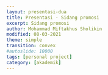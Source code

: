 ```yaml
---
layout: presentasi-dua
title: Presentasi - Sidang promosi
excerpt: Sidang promosi
author: Mohammad Miftakhus Sholikin
modified: 08-03-2021
theme: simple
transition: convex
#autoslide: 10000 
tags: [personal project]
category: [akademik]
---
```




<script>
 <style>
	mark {
		background-color: white;
		color: "#960e29";
	}
 </style>
</script>

<section 
 data-markdown
 data-transition="slide-in fade-out"
 id = "flayer">
 <script>
  <p align="center" style="font-size:20px"><img src="{{ site.github.url }}/images/postingan/2021-01-26-sidkom-prasidang/sidkom-prasidang-sholikin.svg"; height="545px"><br/><a href="{{ site.github.url }}/akademik/presentasi-sidang-promosi/?print-pdf">Bahan presentasi</p>
 </script>
</section>

<section 
 data-markdown
 data-background-image="{{ site.github.url }}/images/postingan/2021-01-26-sidkom-prasidang/sidkom-prasidang-background.svg"
 data-background-size="100% 100%"
 data-transition="slide-in fade-out"
 id = "sampul">
 <script>
    <h4><a href = "{{ site.github.url }}/laman/akademik/"><b>Kajian <i>in silico</i> dan <i>in vitro</i> peptida antimikroba pada<br/>ayam broiler dan anak babi</b></a></h4>
    <hr><small><small>Komisi Promosi Utama:</small><br/>Prof. Dr. Ir. Nahrowi, MS.c.<br/>Dr. Anuraga Jayanegara, S.Pt., M.Sc.<br/>Prof. Dr. Aris Tri Wahyudi, M.Si.</small>
    <hr><small><small>Komisi Promosi Tambahan:</small><br/>Dr. Cahyo Budiman, S.Pt. M.Eng.<br/>Drh. Desianto Budi Utomo, Ph.D.</small>
    <hr><small><small>Promovenda:</small><br/><b>Mohammad Miftakhus Sholikin</b></small>
 </script>
</section>

<section
 data-markdown
 data-transition="slide-in fade-out"
 id = "pendahuluan">
 <script>
  <h4><a href="#/sampul">Pendahuluan</a></h4>
 </script>
</section>

<section
 data-markdown
 data-transition="slide-in fade-out"
 id = "pendahuluan">
 <script>
  <h4><a href="#/sampul">Mengapa AIP dilarang? dan Apa Solusinya?</a></h4>
  <img src="{{ site.github.url }}/images/postingan/2021-01-26-sidkom-prasidang/sidkom-prasidang-pendahuluan.svg"; height="475px">
 </script>
</section>

<section
 data-markdown
 data-transition="slide-in fade-out"
 id = "proyeksi-antibiotik">
 <script>
  <div>
    <h4><a href="#/sampul">Porsi AIP di Industri Pakan</a></h4>
  </div>
  <div class="r-stack">
    <img src="{{ site.github.url }}/images/postingan/2021-01-26-sidkom-prasidang/sidkom-prasidang-proyeksi-antibiotik-1.png" width="475">
    <img class="fragment" src="{{ site.github.url }}/images/postingan/2021-01-26-sidkom-prasidang/sidkom-prasidang-proyeksi-antibiotik-2.png" width="475">
    <img class="fragment" src="{{ site.github.url }}/images/postingan/2021-01-26-sidkom-prasidang/sidkom-prasidang-proyeksi-antibiotik-3.png" width="475">
    <p class="fragment" align="center" style="font-size:20px">Estimasi dosis AIP rata-rata 40 mg Kg<sup>-1</sup> (<mark><b>781.2 Ribu Ton</b></mark>) dan PAM rata-rata 300 mg Kg<sup>-1</sup> (<mark><b>5859 Ribu Ton</b></mark>)</p>
  </div>
 </script>
</section>

<section
 data-markdown
 data-transition="slide-in fade-out"
 id = "tujuan-dan-kebaruan">
 <script>
  <h4><a href="#/sampul">Tujuan dan Kebaruan</a></h4>
  <img src="{{ site.github.url }}/images/postingan/2021-01-26-sidkom-prasidang/sidkom-prasidang-tujuan.svg"; height="475px">
 </script>
</section>

<section
 data-markdown
 data-transition="slide-in fade-out"
 id = "materi-metode">
 <script>
  <h4><a href="#/sampul">Materi dan Metode</a></h4>
 </script>
</section>

<section
data-markdown
data-transition="slide-in fade-out"
id = "alur-penelitian">
<script>
  <h4><a href="#/sampul">Alur dari Riset</a></h4>
  <img src="{{ site.github.url }}/images/postingan/2021-01-26-sidkom-prasidang/sidkom-prasidang-alur-penelitian.svg"; width="875px">
</script>
</section>

<section
data-markdown
data-transition="slide-in fade-out"
id = "parameter-penelitian">
<script>
  <h4><a href="#/sampul">Parameter Penelitian</a></h4>
  <img src="{{ site.github.url }}/images/postingan/2021-01-26-sidkom-prasidang/sidkom-prasidang-parameter-penelitian.svg"; height="475px">
</script>
</section>

<section
data-markdown
data-transition="slide-in fade-out"
id = "langkah-sintesis-clp1">
<script>
  <h4><a href="#/sampul"><b>Langkah</b> Sintesis <i>Cecropin Like-Peptide</i> 1 asal Maggot</a></h4>
  <div>
    <img src="{{ site.github.url }}/images/postingan/2021-01-26-sidkom-prasidang/sidkom-prasidang-langkah-sintesis-clp1.svg"; height="475px">
  </div>
</script>

</section>
<section
data-markdown
data-transition="slide-in fade-out"
id = "langkah-template-clp1">
<script>
  <h4><a href="#/sampul"><b>Langkah</b> Pembuatan Template <i>Cecropin Like-Peptide</i> 1</a></h4>
  <div>
    <img src="{{ site.github.url }}/images/postingan/2021-01-26-sidkom-prasidang/sidkom-prasidang-langkah-template-clp1.svg"; height="475px">
  </div>
</script>
</section>

<section
 data-markdown
 data-transition="slide-in fade-out"
 id = "hasil-pembahasan">
 <script>
  <h4><a href="#/sampul">Hasil dan Pembahasan</a></h4>
 </script>
</section>

<section
 data-markdown
 data-transition="slide-in fade-out"
 id = "karakteristik-pam">
 <script>
  <h4><a href="#/sampul"><b>Grafik</b> Karakteristik PAM</a></h4>
  <p align="center" style="font-size:20px"><img src="{{ site.github.url }}/images/postingan/2021-01-26-sidkom-prasidang/sidkom-prasidang-biplot-pam.svg"; height="475px"><br/>Kuadran: 1. Jenis lain (KHM gram+) 2. α-heliks dan glisin, 3. sistein (KHM khamir dan gram-),<br/> 4. prolin (KHM fungi), sifat PAM pada kuadran 1 dan 3 memiliki perbedaan yang kontras<br/> demikian pula dengan kuadran 2 dan 4</p>
 </script>
</section>

<section
data-markdown
data-transition="slide-in fade-out"
id = "peptida-clp1">
<script>
  <h4><a href="#/sampul"><b>Gambar</b> Peptida CLP1</a></h4>
  <p align="center" style="font-size:20px"><img src="{{ site.github.url }}/images/postingan/2021-01-26-sidkom-prasidang/sidkom-prasidang-peptida-clp1.svg"; height="375px"><br/> Hasil pengujian SDS-page, dot blot, dan mikroskop flourosen dari A. Kontrol negatif<br/>B. <i>Green fluorescent</i> protein C. Peptida CLP1</p>
</script>
</section>

<section
 data-markdown
 data-transition="slide-in fade-out"
 id = "antikanker-maggot">
 <script>
  <h4><a href="#/sampul"><b>Grafik</b> Nilai IC50 Ekstrak Etanol dan Akuades dari Maggot</a></h4>
  <p align="center" style="font-size:20px"><img src="{{ site.github.url }}/images/postingan/2021-01-26-sidkom-prasidang/sidkom-prasidang-ic50.svg"; height="375px"><br/> Nilai IC50 dari ekstrak akuades dan etanol maggot, sitotoksisititas<br/> (i) sitotoksik potensial &#x2192; IC50 <100 μg mL<sup>-1</sup>,<br/> (ii) sitotoksik moderat &#x2192; 100 μg mL<sup>-1</sup> < IC50 < 1000 μg mL<sup>-1</sup> dan<br/> (iii) tidak toksik &#x2192; IC50 >1000 μg mL <sup>-1</sup> (<a href="https://linkinghub.elsevier.com/retrieve/pii/S1382668917301126">Yun <i>et al</i>. 2017</a>)</p>
 </script>
</section>

<section>
  <section
  data-markdown
  data-transition="slide-in fade-out"
  id = "grafik-meta-broiler">
  <script>
    <h4><a href="#/sampul"><b>Grafik</b> Meta-Analisis: Performa Pertumbuhan Ayam Broiler</a></h4>
    <p align="center" style="font-size:20px"><img src="{{ site.github.url }}/images/postingan/2021-01-26-sidkom-prasidang/sidkom-prasidang-meta-broiler.svg"; width="875px"><br/> Dosis optimal PAM a. <mark>starter = 337</mark>, b. <mark>finisher = 359</mark>, dan c. <mark>total fase = 371</mark> (mg Kg<sup>-1</sup> dari pakan); <b style="color:red">merah</b> (fase starter: rataan 1-21 hari), <b style="color:orange">jingga</b> (fase finisher: rataan 22-42 hari), dan <b style="color:purple">ungu</b> (total fase) </p>
  </script>
  </section>

  <section
  data-markdown
  data-transition="slide-in fade-out"
  id = "tabel-meta-broiler">
  <script>
    <h4 style="font-size:35px"><a href="#/sampul"><b>Tabel</b> Meta-Analisis: Performa Pertumbuhan Ayam Broiler</a></h4>
    <p align="center" style="font-size:20px"><img src="{{ site.github.url }}/images/postingan/2021-01-26-sidkom-prasidang/sidkom-prasidang-meta-broiler-1.svg"; height="375px"><br/> Performa pertumbuhan ayam broiler fase starter dan finisher (BB, PPBH, dan FCR) nyata meningkat sedangkan, KPH tidak signifikan</p>
  </script>
  </section>

  <section
  data-markdown
  data-transition="slide-in fade-out"
  id = "tabel-meta-broiler-lanjutan">
  <script>
    <h4 style="font-size:35px"><a href="#/sampul"><b>Tabel</b> Meta-Analisis: Performa Pertumbuhan Ayam Broiler (lanjutan)</a></h4>
    <p align="center" style="font-size:20px"><img src="{{ site.github.url }}/images/postingan/2021-01-26-sidkom-prasidang/sidkom-prasidang-meta-broiler-2.svg"; height="250px"><br/> Total fase parameter (BB, PPBH, dan FCR) nyata meningkat, KPH tidak signifikan</p>
  </script>
  </section>

  <section
  data-markdown
  data-transition="slide-in fade-out"
  id = "antibiotik-vs-pam">
  <script>
    <h4 style="font-size:35px"><a href="#/sampul"><b>Tabel</b> Meta-Analisis: Antibiotik vs PAM</a></h4>
    <object data="{{ site.github.url }}/images/postingan/2021-01-26-sidkom-prasidang/sidkom-prasidang-antibiotik-vs-pam.pdf" width="775" height="475" type='application/pdf'/>
  </script>
  </section>
</section>

<section>
  <section
  data-markdown
  data-transition="slide-in fade-out"
  id = "grafik-meta-babi">
  <script>
    <h4><a href="#/sampul"><b>Grafik</b> Meta-Analisis: Performa Pertumbuhan Anak Babi</a></h4>
    <p align="center" style="font-size:20px"><img src="{{ site.github.url }}/images/postingan/2021-01-26-sidkom-prasidang/sidkom-prasidang-meta-babi.svg"; width="875px"><br/>  Dosis optimal PAM a. <mark>fase 1 = 213</mark> dan b. <mark>fase 2 = 221</mark> mg Kg<sup>-1</sup>; <b style="color:red">merah</b> (fase 1: rataan 22-35 hari), <b style="color:orange">jingga</b> (fase 2: rataan 36-49 hari), dan <b style="color:purple">ungu</b> (total fase)</p>
  </script>
  </section>

  <section
  data-markdown
  data-transition="slide-in fade-out"
  id = "tabel-meta-babi">
  <script>
    <h4><a href="#/sampul"><b>Tabel</b> Meta-Analisis: Performa Pertumbuhan Anak Babi</a></h4>
    <p align="center" style="font-size:20px"><img src="{{ site.github.url }}/images/postingan/2021-01-26-sidkom-prasidang/sidkom-prasidang-meta-babi-1.svg"; height="375px"><br/> Fase 1 dan 2 dari pertumbuhan anak babi, parameter (BB, PPBH, KPH, dan FCR) nyata meningkat sedangkan, KPH pada fase 2 tidak signifikan</p>
  </script>
  </section>

  <section
  data-markdown
  data-transition="slide-in fade-out"
  id = "tabel-meta-babi-lanjutan">
  <script>
    <h4><a href="#/sampul"><b>Tabel</b> Meta-Analisis: Performa Pertumbuhan Anak Babi (lanjutan)</a></h4>
    <p align="center" style="font-size:20px"><img src="{{ site.github.url }}/images/postingan/2021-01-26-sidkom-prasidang/sidkom-prasidang-meta-babi-2.svg"; height="250px"><br/> Total fase anak babi, parameter BB nyata meningkat, parameter lain tidak signifikan</p>
  </script>
  </section>
</section>

<section
data-markdown
data-transition="slide-in fade-out"
id = "mekanisme-pam-bakteri">
<script>
<h4><a href="#/sampul">PAM terhadap Bakteri Patogen</a></h4>
<div class="two-column">
  <div>
    <img src="{{ site.github.url }}/images/postingan/2021-01-26-sidkom-prasidang/sidkom-prasidang-mekanisme-pam-bakteri.svg"; height="375px">
  </div>
  <div>
    <p align="left" style="font-size:20px">Model pengahambatan peptida antimikroba</p>
    <table style="width: 100%; border: 0px; font-size: 20px">
    <tr>
        <td>A.</td>
        <td><mark>perusakan dinding sel</mark>,</td>
    </tr>
    <tr>
        <td>B.</td>
        <td><mark>pengikatan nutrien dan mineral</mark>,</td>
    </tr>
    <tr>
        <td>C.</td>
        <td><mark>perusakan transkripsi DNA</mark>,</td>
    </tr>
    <tr>
        <td>D.</td>
        <td><mark>penghambatan translasi RNA</mark>,</td>
    </tr>
    <tr>
        <td>E.</td>
        <td><mark>penghambatan fungsi ribosom</mark> dalam sintesis protein, dan</td>
    </tr>
    <tr>
        <td>F.</td>
        <td><mark>pemblokiran protein chaperone</mark>, protein ini diperlukan untuk melipat protein dengan benar,</td>
    </tr>
    <tr>
        <td>G.</td>
        <td><mark><mark>penghambatan respirasi seluler dan induksi pembentukan ROS</mark> dan kerusakan integritas membran sel mitokondria dan kegagalan pembentukan ATP dan NADH (modifikasi <a href="http://www.jasbsci.com/content/6/1/19">Hao Xiao <i>et al</i>. 2015</a>)</td>
    </tr>
    <tr></tr>
    </table>
  </div>
</div>
</script>
</section>

<section
data-markdown
data-transition="slide-in fade-out"
id = "diagram-mekanisme-pam-invivo">
<script>
  <h4 style="font-size:30px"><a href="#/sampul">Bagaimana Mekanisme Kerja PAM?</a></h4>
  <p align="center" style="font-size:20px"><img src="{{ site.github.url }}/images/postingan/2021-01-26-sidkom-prasidang/sidkom-prasidang-mekanisme-pam-invivo-1.svg"; width="875px"><br/> Mekanime PAM dalam meningkatkan performa pertumbuhan ayam broiler<br/> dan anak babi berdasarkan hasil meta-analisis</p>
</script>
</section>

<section
data-markdown
data-transition="none"
id = "diagram-mekanisme-pam-invivo">
<script>
  <h4 style="font-size:25px"><a href="#/sampul">Bagaimana Mekanisme Kerja PAM? (lanjutan)</a></h4>
  <p align="center" style="font-size:20px"><img src="{{ site.github.url }}/images/postingan/2021-01-26-sidkom-prasidang/sidkom-prasidang-mekanisme-pam-invivo-2.svg"; width="875px"><br/> Mekanime PAM dalam meningkatkan performa pertumbuhan ayam broiler<br/> dan anak babi berdasarkan hasil meta-analisis</p>
</script>
</section>

<section
 data-markdown
 data-transition="slide-in fade-out"
 id = "simpulan">
 <script>
  <h4><a href="#/sampul">Simpulan</a></h4>
 </script>
</section>

<section
 data-markdown
 data-transition="slide-in fade-out"
 id = "simpulan-penelitian">
 <script>
  <h4><a href="#/sampul">Simpulan</a></h4>
  <p align="justify" style="font-size:25px">1. PAM konsisten meningkatkan performa pertumbuhan broiler dan anak babi<br/> 2. Level optimal PAM pada <b style="color:#b32400">ayam broiler adalah 337 dan 359 mg Kg<sup>-1</sup></b> masing-masing pada fase starter dan finisher secara berurutan. Level optimal untuk <b style="color:#b32400">anak babi yaitu, 213 dan 221 mg Kg<sup>-1</sup></b> masing-masing pada fase 1 dan 2 secara berurutan.<br/> 3. Nilai IC50 ekstrak akuades maggot adalah 123 dan 114 μg mL<sup>-1</sup></b> masing-masing pada sel leukimia MOLT4 dan K562 secara berurutan.</p>
 </script>
</section>

<section
 data-markdown
 data-transition="slide-in fade-out"
 id = "publikasi">
 <script>
 <h4><a href="#/sampul">Publikasi</a></h4>
 </script>
</section>

<section 
  data-markdown
  data-transition="slide-in fade-out"
  id = "publikasi-penelitian">
  <script>
  <h4><a href="#/sampul">Publikasi</a></h4>

  |<small>No.</small>|<small>Judul</small>|<small>Publikasi</small>|
  |:----------------|:--------|:---:|-----:|
  |<small>1.</small>|<small><a href="#/publikasi-1">A meta-analysis antimicrobial peptide effects on intestinal bacteria, immune response and antioxidant activity of broilers</a></small>|<small>TASJ (Q2)</small>|
  |<small>2.</small>|<small><a href="#/publikasi-2">A meta-analysis of the effect of antimicrobial peptide purity on the growth performance, dry matter digestibility, and intestinal morphology of broiler</a></small>|<small>AAVS (Q3)</small>|
  |<small>3.</small>|<small><a href="#/publikasi-3">Evaluation of linear models and linear mixed models to predict the effects of antimicrobial peptides on broiler performance</a></small>|<small><a href="https://iopscience.iop.org/article/10.1088/1755-1315/478/1/012002">iop</a></small>|
  |<small>4.</small>|<small><a href="#/publikasi-4">Antimicrobial peptides as additive: A meta-analysis on broiler chickens performance, nutrient digestibility, and serum metabolites</a></small>|<small>JAFS (Q2)</small>|
  ||||
  </p>
  </script>
</section>

<section
data-markdown
data-transition="slide-in fade-out"
id = "publikasi-1">
<script>
  <h4 style="font-size:25px"><a href="#/publikasi-penelitian">A meta-analysis antimicrobial peptide effects on intestinal bacteria, immune response and antioxidant activity of broilers</a></h4>
  <p align="center" style="font-size:20px"><a href="https://www.researchgate.net/profile/Mohammad_Sholikin2">Mohammad Miftakhus Sholikin</a>, Aris Tri Wahyudi, Anuraga Jayanegara, Jun Nomura, dan Nahrowi</p>
  <object data="{{ site.github.url }}/images/postingan/2021-01-26-sidkom-prasidang/sidkom-prasidang-publikasi-1.pdf" width="775" height="475" type='application/pdf'/>
</script>
</section>

<section
data-markdown
data-transition="slide-in fade-out"
id = "publikasi-2">
<script>
  <h4 style="font-size:25px"><a href="#/publikasi-penelitian">A meta-analysis of the effect of antimicrobial peptide purity on the growth performance, dry matter digestibility, and  intestinal morphology of broiler</a></h4>
  <p align="center" style="font-size:20px"><a href="https://www.researchgate.net/profile/Mohammad_Sholikin2">Mohammad Miftakhus Sholikin</a>, Aris Tri Wahyudi, Anuraga Jayanegara, Jun Nomura, dan Nahrowi</p>
  <object data="{{ site.github.url }}/images/postingan/2021-01-26-sidkom-prasidang/sidkom-prasidang-publikasi-2.pdf" width="775" height="475" type='application/pdf'/>
</script>
</section>

<section
data-markdown
data-transition="slide-in fade-out"
id = "publikasi-3">
<script>
  <h4 style="font-size:25px"><a href="#/publikasi-penelitian">Evaluation of linear models and linear mixed models to predict the effects of antimicrobial peptides on broiler performance</a></h4>
  <p align="center" style="font-size:20px"><a href="https://www.researchgate.net/profile/Mohammad_Sholikin2">Mohammad Miftakhus Sholikin</a>, Moch. Dzaky Alifian, Aris Tri Wahyudi, Anuraga Jayanegara, dan Nahrowi</p>
  <object data="{{ site.github.url }}/images/postingan/2021-01-26-sidkom-prasidang/sidkom-prasidang-publikasi-3.pdf" width="775" height="475" type='application/pdf'/>
</script>
</section>

<section
data-markdown
data-transition="slide-in fade-out"
id = "publikasi-4">
<script>
  <h4 style="font-size:25px"><a href="#/publikasi-penelitian">Antimicrobial peptides as additive: A meta-analysis on broiler chickens performance, nutrient digestibility, and serum metabolites</a></h4>
  <p align="center" style="font-size:20px"><a href="https://www.researchgate.net/profile/Mohammad_Sholikin2">Mohammad Miftakhus Sholikin</a>, Sadarman, Agung Irawan, Tri Rachmanto Prihambodo, Novia Qomariyah, Aris Tri Wahyudi, Anuraga Jayanegara, Jun Nomura, dan Nahrowi</p>
  <object data="{{ site.github.url }}/images/postingan/2021-01-26-sidkom-prasidang/sidkom-prasidang-publikasi-4.pdf" width="775" height="475" type='application/pdf'/>
</script>
</section>

<section 
data-markdown
data-transition="slide-in fade-out"
id = "publikasi-lain-1">
<script>
<h4><a href="#/sampul">Publikasi Lain</a></h4>

|<small>No.</small>|<small>Publikasi</small>|<small>Jenis</small>|
|:----------------|:--------|:---:|
|<small>5.</small>|<small><small>Judul: Artificial neural network model to predict crude protein and crude fiber from physical properties of feedstuffs<br/><br/>Penulis: <b>Mohammad Miftakhus Sholikin</b>, M. D. Alifian, F.M. Purba, A. Jayanegara, dan Nahrowi</small></small>|<small>iop</small>|
|<small>6.</small>|<small><small>Judul: Effect of dietary black cumin seed (<i>Nigella sativa</i>) on performance, immune status, and serum metabolites of small ruminants: A meta-analysis<br/><br/>Penulis: Sadarman, D. Febrina, Yendraliza, M. S. Haq, Rizki A. Nurfitriani, N. N. Barkah, <b>Mohammad Miftakhus Sholikin</b>, N. Qomariyah, A. Jayanegara, R. Solfaine, dan Yunilas</small></small>|<small>iop</small>|
|<small>7.</small>|<small><small>Judul: Effect of dietary propolis supplementation on broiler chickens performance, nutrient digestibility, and carcass characteristics: A meta-analysis<br/><br/>Penulis: Sadarman, A. Irawan, Elfawati, <b>Mohammad Miftakhus Sholikin</b>, R. P. Harahap, R. K. Rusli, R. Solfaine, A. Sofyan, Nahrowi, dan A. Jayanegara</small></small>|<small>iop</small>|
|<small>8.</small>|<small><small>Judul: Effect of dietary propolis supplementation on growth performance, intestinal morphology, antiviral immune response, and bacterial population of broiler chickens: a meta-analysis<br/><br/>Penulis: Sadarman, E. Erwan, A. Irawan, <b>Mohammad Miftakhus Sholikin</b>, R. Solfaine, R. P. Harahap, A. C. Irawan, A. Sofyan, Nahrowi, dan A. Jayanegara</small></small>|<small>iop</small>|
|||
</p>
</script>
</section>

<section 
data-markdown
data-transition="slide-in fade-out"
id = "publikasi-lain-2">
<script>
<h4><a href="#/sampul">Publikasi Lain</a></h4>

|<small>No.</small>|<small>Publikasi</small>|<small>Jenis</small>|
|:----------------|:--------|:---:|
|<small>9.</small>|<small><small>Judul: Effects of dietary flavonoids on performance, blood constituents, carcass composition and small intestinal morphology of broilers: A meta-analysis<br/><br/>Penulis: T. R. Prihambodo, <b>Mohammad Miftakhus Sholikin</b>, N. Qomariyah, A. Jayanegara, I. Batubara, D. B. Utomo, dan Nahrowi</small></small>|<small>AB (Q1)</small>|
|<small>10.</small>|<small><small>Judul: Evaluate non-linear model logistic, gompertz, and weibull: Study case on calcium and phosphor requirements of laying hen<br/><br/>Penulis: <b>Mohammad Miftakhus Sholikin</b>, M. D. Alifian, A. T. Wahyudi, A. Jayanegara, dan Nahrowi</small></small>|<small>SRR (Q2)</small>|
|<small>11.</small>|<small><small>Judul: Optimization of the <i>Hermetia illucens</i> larvae extraction process with response surface modelling and its amino acid profile and antibacterial activity<br/><br/>Penulis: <b>Mohammad Miftakhus Sholikin</b>, M. D. Alifian, A. Jayanegara, dan Nahrowi</small></small>|<small>TASJ (Q2)</small>|
|<small>12.</small>|<small><small>Judul: Potential fatty acid composition of <i>Hermetia illucens</i> oil reared on different substrates<br/><br/>Penulis: M. D. Alifian, <b>Mohammad Miftakhus Sholikin</b>, D. Evvyernie, dan Nahrowi</small></small>|<small>South African Journal of Animal Science (Q3)</small>|
|||
</p>
</script>
</section>

<section 
data-markdown
data-transition="slide-in fade-out"
id = "publikasi-lain-3">
<script>
<h4><a href="#/sampul">Publikasi Lain</a></h4>

|<small>No.</small>|<small>Publikasi</small>|<small>Jenis</small>|
|:----------------|:--------|:---:|
|<small>13.</small>|<small><small>Judul: The effects of dietary tannins on performance, lymphoid organ weight, and amino acid illeal digestibility of broiler chickens: A meta-analysis<br/><br/>Penulis: C. Hidayat, A. Irawan, A. Jayanegara, <b>Mohammad Miftakhus Sholikin</b>, T. R. Prihambodo, Y. R. Yanza, E.Wina, Sadarman, R. Krisnan, dan Isbandi</small></small>|<small>JWPR (Q4)</small>|
|<small>14.</small>|<small><small>Judul: The effects of mixed vitamins, minerals, fatty acids, and amino acids supplementation into drinking water on broiler chickens’ performance and carcass traits<br/><br/>Penulis: Sadarman, R. Arisandi, A. Hamid, E. Saleh, W. N. H. Zain, <b>Mohammad Miftakhus Sholikin</b>, T. R. Prihambodo, R. P. Harahap, R. Solfaine, A. Sofyan dan A. Irawan</small></small>|<small>VetWorld (Q2)</small>|
|<small>15.</small>|<small><small>Judul: The effects of probiotics on the performance, egg quality, and blood parameters of laying hens: A meta-analysis<br/><br/>Penulis: O. Sjofjan, D. N. Adli, <b>Mohammad Miftakhus Sholikin</b>, A. Jayanegara, dan A. Irawan</small></small>|<small>JAFS (Q2)</small>|
|||
</script>
</section>

<section
data-markdown
data-transition="slide-in fade-out"
id = "terima-kasih-1">
<script>
  <h4><a href="#/sampul">Terima kasih</a></h4>
  <img src="{{ site.github.url }}/images/postingan/2021-01-26-sidkom-prasidang/sidkom-prasidang-terima-kasih.svg"; height="475px">
</script>
</section>

<section
data-markdown
data-transition="slide-in fade-out"
id = "terima-kasih-2">
<script>
  <h4><a href="#/sampul">Terima Kasih</a></h4>
  <p align="center" style="font-size:25px"><img src="{{ site.github.url }}/images/postingan/2021-01-26-sidkom-prasidang/sidkom-prasidang-terimakasih-jun-nomura.svg"; width="875px"><br/>Prof. Jun Nomura, Ph.D. (Promotor Chiba University)</p>
</script>
</section>

<section
data-markdown
data-transition="slide-in fade-out"
id = "pidato-penutup">
<script>
  <h4><a href="#/sampul">Pidato Penutup</a></h4>
  <p align="justify" style="font-size:20px">
  Assalamualaikum Warahmatullahi Wabarakatuh
  <br/>Salam Sejahtera Bagi Kita Semua
  <br/><br/>Yang Terhormat:
  <br/>1. Rektor Institut Pertanian Bogor;
  <br/>2. Ketua dan Sekretaris Sidang Promosi;
  <br/>3. Ketua beserta Anggota Komisi Promosi; dan
  <br/>4. Hadirin Para Undangan.
  <br/><br/>Puji dan syukur saya panjatkan kehadirat Tuhan Yang Maha Kuasa, karena berkat, ridho dan perkenan-Nyalah, maka pada hari ini saya mendapat limpahan karunia dan anugrah yang sangat besar dengan  mendapatkan gelar Doktor dalam bidang Peternakan, Bidang Kajian Utama Ilmu Nutrisi dan Pakan dari Institut Pertanian Bogor.
  <br/><br/>Disamping karena Berkat dari Tuhan Yang Maha Kuasa, tentunya keberhasilan ini karena bantuan, arahan, dan bimbingan dari berbagai pihak. Untuk itu, saya menyampaikan penghargaan dan terima kasih setinggi-tingginya kepada:
  <br/>1. <mark><b>Bapak Prof. Dr. Arif Satria, SP.</b></mark> Institut Pertanian Bogor;
  <br/>2. <mark><b>Bapak Dr. Ir. Idat Galih Permana, M.Sc.</b></mark> selaku Pimpinan Sidang pada Sidang Promosi hari ini di Program Pascasarjana Institut Pertanian Bogor sekaligus sebagai Dekan Fakultas Peternakan;
  <br/>3. <mark><b>Bapak Prof. Dr. Ir. Luki Abdullah, M.Sc.Agr.</b></mark> selaku Sekretaris Sidang dan Kaprodi Pascasarjana Ilmu Nutrisi dan Pakan;
</p>
</script>
</section>

<section
data-markdown
data-transition="slide-in fade-out"
id = "pidato-penutup-lanjutan">
<script>
  <h4><a href="#/sampul">Pidato Penutup (lanjutan)</a></h4>
  <p align="justify" style="font-size:19px">
  <br/>4. Tim Promotor, yaitu: <mark><b>Bapak Prof. Dr. Ir. Nahrowi, M.Sc.</b></mark> selaku Ketua Promotor;  <mark><b>Bapak Dr. Anuraga Jayanegara, S.Pt. M.Sc.</b></mark> selaku Anggota Promotor; dan <mark><b>Bapak Prof. Dr. Aris Tri Wahyudi, M.Si.</b></mark> selaku Anggota Tim Promotor. Saya sampaikan terima kasih yang sebesar-besarnya kepada Tim Promotor yang telah bersusah payah dan dengan sabar membimbing, membina, dan mengarahkan sejak awal sampai akhir.
  <br/>5. Penguji Sidang tertutup, yaitu: <mark><b>Bapak Dr. Cahyo Budiman, S.Pt. M.Sc.</b></mark> selaku Staf pengajar Institut Pertanian Bogor dan <mark><b>Ibu Dr. Dilla Mareistia Fassah, S.Pt. M.Sc.</b></mark> selaku Staf pengajar Institut Pertanian Bogor.
  <br/>6. Penguji Sidang promosi, yaitu: <mark><b>Bapak Dr. Cahyo Budiman, S.Pt. M.Sc.</b></mark> selaku Staf pengajar di Fakultas Peternakan, Institut Pertanian Bogor dan <mark><b>Bapak Drh. Desianto Budi Utomo, Ph.D.</b></mark> selaku Vice President Charoen Pokphand Indonesia dan Ketua Umum Gabungan Perusahaan Makanan Ternak Indonesia.
  <br/><br/>Selanjutnya ucapan terimakasih juga saya sampaikan kepada:
  <br/>1. <mark><b>Bapak Prof. Jun Nomura, Ph.D</b></mark> selaku Promotor dari Chiba University.
  <br/>2. Terima kasih saya sampaikan kepada keluarga, teman, staf kependidikan, dan pihak terkait lainnya selama menempuh pendidikan Doktor di Institut Pertanian Bogor.
  <br/><br/> Hadirin yang saya Muliakan,
  <br/>Semoga segala bentuk perhatian dan bantuan dari semua pihak serta teman-teman undangan yang telah berkenan hadir dalam Sidang Promosi ini, mendapat balasan pahala dari Tuhan Yang Maha Kuasa.
  <br/>Demikianlah pidato ini saya sampaikan, mohon maaf atas segala kesalahan dan kekurangan yang saya lakukan selama ini.
  <br/><br/>Wassalamualaikum Warahmatullahi Wabarakatuh
  <br/>Salam Sejahtera Bagi Kita Semua
</p>
</script>
</section>

<section
 data-markdown
 data-transition="slide-in fade-out"
 id = "sampul-belakang">
 <script>
  <small>Presentasi ini dibuat menggunakan [Reveal.js Demo Website](https://lab.hakim.se/reveal-js/#/)</small>
  <br/><small><small>Kembali ke <a href="#/sampul">sampul</a></small></small>
 </script>
</section>
